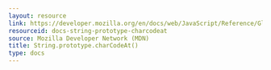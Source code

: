 ```yaml
---
layout: resource
link: https://developer.mozilla.org/en/docs/web/JavaScript/Reference/Global_Objects/String/charCodeAt
resourceid: docs-string-prototype-charcodeat
source: Mozilla Developer Network (MDN)
title: String.prototype.charCodeAt()
type: docs
---
```


